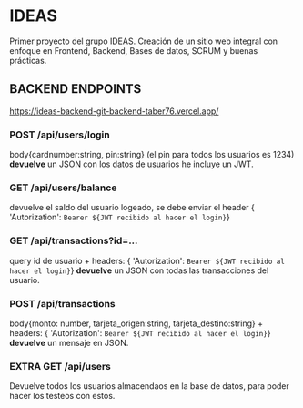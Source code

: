 # IDEAS
 Primer proyecto del grupo IDEAS. Creación de un sitio web integral con enfoque en Frontend, Backend, Bases de datos, SCRUM y buenas prácticas.

 ## BACKEND ENDPOINTS
 https://ideas-backend-git-backend-taber76.vercel.app/

  ### POST /api/users/login
  body{cardnumber:string, pin:string} (el pin para todos los usuarios es 1234) **devuelve** un JSON con los datos de usuarios he incluye un JWT.

  ### GET /api/users/balance
  devuelve el saldo del usuario logeado, se debe enviar el header { 'Autorization': `Bearer ${JWT recibido al hacer el login}`} 

  ### GET /api/transactions?id=...
  query id de usuario + headers: { 'Autorization': `Bearer ${JWT recibido al hacer el login}`} **devuelve** un JSON con todas las transacciones del usuario.

  ### POST /api/transactions
  body{monto: number, tarjeta_origen:string, tarjeta_destino:string} + headers: { 'Autorization': `Bearer ${JWT recibido al hacer el login}`} **devuelve** un mensaje en JSON.


  ### **EXTRA** GET /api/users
  Devuelve todos los usuarios almacendaos en la base de datos, para poder hacer los testeos con estos.
